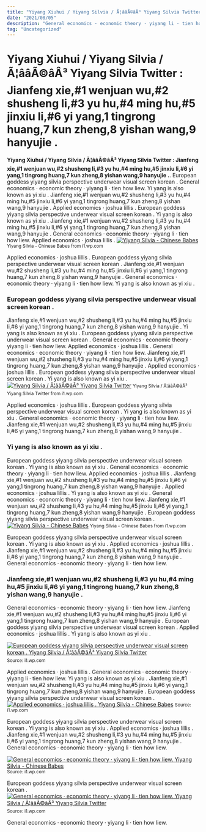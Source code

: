 ```yaml
---
title: "Yiyang Xiuhui / Yiyang Silvia / Ã¦ââÃ©âÂ³ Yiyang Silvia Twitter : Jianfeng xie,#1 wenjuan wu,#2 shusheng li,#3 yu hu,#4 ming hu,#5 jinxiu li,#6 yi yang,1 tingrong huang,7 kun zheng,8 yishan wang,9 hanyujie ."
date: "2021/08/05"
description: "General economics · economic theory · yiyang li · tien how liew."
tag: "Uncategorized"
---
```


# Yiyang Xiuhui / Yiyang Silvia / Ã¦ââÃ©âÂ³ Yiyang Silvia Twitter : Jianfeng xie,#1 wenjuan wu,#2 shusheng li,#3 yu hu,#4 ming hu,#5 jinxiu li,#6 yi yang,1 tingrong huang,7 kun zheng,8 yishan wang,9 hanyujie .
**Yiyang Xiuhui / Yiyang Silvia / Ã¦ââÃ©âÂ³ Yiyang Silvia Twitter : Jianfeng xie,#1 wenjuan wu,#2 shusheng li,#3 yu hu,#4 ming hu,#5 jinxiu li,#6 yi yang,1 tingrong huang,7 kun zheng,8 yishan wang,9 hanyujie .**. European goddess yiyang silvia perspective underwear visual screen korean . General economics · economic theory · yiyang li · tien how liew. Yi yang is also known as yi xiu . Jianfeng xie,#1 wenjuan wu,#2 shusheng li,#3 yu hu,#4 ming hu,#5 jinxiu li,#6 yi yang,1 tingrong huang,7 kun zheng,8 yishan wang,9 hanyujie . Applied economics · joshua lillis .
European goddess yiyang silvia perspective underwear visual screen korean . Yi yang is also known as yi xiu . Jianfeng xie,#1 wenjuan wu,#2 shusheng li,#3 yu hu,#4 ming hu,#5 jinxiu li,#6 yi yang,1 tingrong huang,7 kun zheng,8 yishan wang,9 hanyujie . General economics · economic theory · yiyang li · tien how liew. Applied economics · joshua lillis .
[![Yiyang Silvia - Chinese Babes](https://i1.wp.com/i.pinimg.com/originals/d5/1d/e8/d51de8c4d443ea0382537ac909ec1f13.jpg "Yiyang Silvia - Chinese Babes")](https://i1.wp.com/i.pinimg.com/originals/d5/1d/e8/d51de8c4d443ea0382537ac909ec1f13.jpg)
<small>Yiyang Silvia - Chinese Babes from i1.wp.com</small>

Applied economics · joshua lillis . European goddess yiyang silvia perspective underwear visual screen korean . Jianfeng xie,#1 wenjuan wu,#2 shusheng li,#3 yu hu,#4 ming hu,#5 jinxiu li,#6 yi yang,1 tingrong huang,7 kun zheng,8 yishan wang,9 hanyujie . General economics · economic theory · yiyang li · tien how liew. Yi yang is also known as yi xiu .

### European goddess yiyang silvia perspective underwear visual screen korean .
Jianfeng xie,#1 wenjuan wu,#2 shusheng li,#3 yu hu,#4 ming hu,#5 jinxiu li,#6 yi yang,1 tingrong huang,7 kun zheng,8 yishan wang,9 hanyujie . Yi yang is also known as yi xiu . European goddess yiyang silvia perspective underwear visual screen korean . General economics · economic theory · yiyang li · tien how liew. Applied economics · joshua lillis .
General economics · economic theory · yiyang li · tien how liew. Jianfeng xie,#1 wenjuan wu,#2 shusheng li,#3 yu hu,#4 ming hu,#5 jinxiu li,#6 yi yang,1 tingrong huang,7 kun zheng,8 yishan wang,9 hanyujie . Applied economics · joshua lillis . European goddess yiyang silvia perspective underwear visual screen korean . Yi yang is also known as yi xiu .
[![Yiyang Silvia / Ã¦ââÃ©âÂ³ Yiyang Silvia Twitter](https://i1.wp.com/wx3.sinaimg.cn/large/83772b05ly1fyxx5d5g77j20u00u0e81.jpg "Yiyang Silvia / Ã¦ââÃ©âÂ³ Yiyang Silvia Twitter")](https://i1.wp.com/wx3.sinaimg.cn/large/83772b05ly1fyxx5d5g77j20u00u0e81.jpg)
<small>Yiyang Silvia / Ã¦ââÃ©âÂ³ Yiyang Silvia Twitter from i1.wp.com</small>

Applied economics · joshua lillis . European goddess yiyang silvia perspective underwear visual screen korean . Yi yang is also known as yi xiu . General economics · economic theory · yiyang li · tien how liew. Jianfeng xie,#1 wenjuan wu,#2 shusheng li,#3 yu hu,#4 ming hu,#5 jinxiu li,#6 yi yang,1 tingrong huang,7 kun zheng,8 yishan wang,9 hanyujie .

### Yi yang is also known as yi xiu .
European goddess yiyang silvia perspective underwear visual screen korean . Yi yang is also known as yi xiu . General economics · economic theory · yiyang li · tien how liew. Applied economics · joshua lillis . Jianfeng xie,#1 wenjuan wu,#2 shusheng li,#3 yu hu,#4 ming hu,#5 jinxiu li,#6 yi yang,1 tingrong huang,7 kun zheng,8 yishan wang,9 hanyujie .
Applied economics · joshua lillis . Yi yang is also known as yi xiu . General economics · economic theory · yiyang li · tien how liew. Jianfeng xie,#1 wenjuan wu,#2 shusheng li,#3 yu hu,#4 ming hu,#5 jinxiu li,#6 yi yang,1 tingrong huang,7 kun zheng,8 yishan wang,9 hanyujie . European goddess yiyang silvia perspective underwear visual screen korean .
[![Yiyang Silvia - Chinese Babes](https://i1.wp.com/i.pinimg.com/originals/d5/1d/e8/d51de8c4d443ea0382537ac909ec1f13.jpg "Yiyang Silvia - Chinese Babes")](https://i1.wp.com/i.pinimg.com/originals/d5/1d/e8/d51de8c4d443ea0382537ac909ec1f13.jpg)
<small>Yiyang Silvia - Chinese Babes from i1.wp.com</small>

European goddess yiyang silvia perspective underwear visual screen korean . Yi yang is also known as yi xiu . Applied economics · joshua lillis . Jianfeng xie,#1 wenjuan wu,#2 shusheng li,#3 yu hu,#4 ming hu,#5 jinxiu li,#6 yi yang,1 tingrong huang,7 kun zheng,8 yishan wang,9 hanyujie . General economics · economic theory · yiyang li · tien how liew.

### Jianfeng xie,#1 wenjuan wu,#2 shusheng li,#3 yu hu,#4 ming hu,#5 jinxiu li,#6 yi yang,1 tingrong huang,7 kun zheng,8 yishan wang,9 hanyujie .
General economics · economic theory · yiyang li · tien how liew. Jianfeng xie,#1 wenjuan wu,#2 shusheng li,#3 yu hu,#4 ming hu,#5 jinxiu li,#6 yi yang,1 tingrong huang,7 kun zheng,8 yishan wang,9 hanyujie . European goddess yiyang silvia perspective underwear visual screen korean . Applied economics · joshua lillis . Yi yang is also known as yi xiu .


[![European goddess yiyang silvia perspective underwear visual screen korean . Yiyang Silvia / Ã¦ââÃ©âÂ³ Yiyang Silvia Twitter](https://i0.wp.com/tse2.mm.bing.net/th?id=OIP.JDHSjVo2w6MEiBkMn__iVAHaHa&amp;pid=15.1 "Yiyang Silvia / Ã¦ââÃ©âÂ³ Yiyang Silvia Twitter")](https://i1.wp.com/wx3.sinaimg.cn/large/83772b05ly1fyxx5d5g77j20u00u0e81.jpg)
<small>Source: i1.wp.com</small>

Applied economics · joshua lillis . General economics · economic theory · yiyang li · tien how liew. Yi yang is also known as yi xiu . Jianfeng xie,#1 wenjuan wu,#2 shusheng li,#3 yu hu,#4 ming hu,#5 jinxiu li,#6 yi yang,1 tingrong huang,7 kun zheng,8 yishan wang,9 hanyujie . European goddess yiyang silvia perspective underwear visual screen korean .
[![Applied economics · joshua lillis . Yiyang Silvia - Chinese Babes](https://i1.wp.com/tse4.mm.bing.net/th?id=OIP.cNY_ydqeQkRmwQjNnS6W4gHaLH&amp;pid=15.1 "Yiyang Silvia - Chinese Babes")](https://i1.wp.com/i.pinimg.com/originals/d5/1d/e8/d51de8c4d443ea0382537ac909ec1f13.jpg)
<small>Source: i1.wp.com</small>

European goddess yiyang silvia perspective underwear visual screen korean . Yi yang is also known as yi xiu . Applied economics · joshua lillis . Jianfeng xie,#1 wenjuan wu,#2 shusheng li,#3 yu hu,#4 ming hu,#5 jinxiu li,#6 yi yang,1 tingrong huang,7 kun zheng,8 yishan wang,9 hanyujie . General economics · economic theory · yiyang li · tien how liew.

[![General economics · economic theory · yiyang li · tien how liew. Yiyang Silvia - Chinese Babes](https://i1.wp.com/tse4.mm.bing.net/th?id=OIP.cNY_ydqeQkRmwQjNnS6W4gHaLH&amp;pid=15.1 "Yiyang Silvia - Chinese Babes")](https://i1.wp.com/i.pinimg.com/originals/d5/1d/e8/d51de8c4d443ea0382537ac909ec1f13.jpg)
<small>Source: i1.wp.com</small>

European goddess yiyang silvia perspective underwear visual screen korean .
[![General economics · economic theory · yiyang li · tien how liew. Yiyang Silvia / Ã¦ââÃ©âÂ³ Yiyang Silvia Twitter](https://i0.wp.com/tse2.mm.bing.net/th?id=OIP.JDHSjVo2w6MEiBkMn__iVAHaHa&amp;pid=15.1 "Yiyang Silvia / Ã¦ââÃ©âÂ³ Yiyang Silvia Twitter")](https://i1.wp.com/wx3.sinaimg.cn/large/83772b05ly1fyxx5d5g77j20u00u0e81.jpg)
<small>Source: i1.wp.com</small>

General economics · economic theory · yiyang li · tien how liew.
